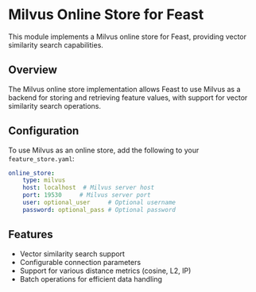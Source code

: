 # Milvus Online Store for Feast

This module implements a Milvus online store for Feast, providing vector similarity search capabilities.

## Overview
The Milvus online store implementation allows Feast to use Milvus as a backend for storing and retrieving feature values, with support for vector similarity search operations.

## Configuration
To use Milvus as an online store, add the following to your `feature_store.yaml`:

```yaml
online_store:
    type: milvus
    host: localhost  # Milvus server host
    port: 19530     # Milvus server port
    user: optional_user     # Optional username
    password: optional_pass # Optional password
```

## Features
- Vector similarity search support
- Configurable connection parameters
- Support for various distance metrics (cosine, L2, IP)
- Batch operations for efficient data handling
